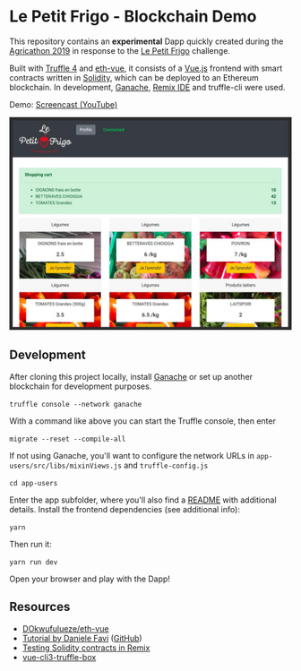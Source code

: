 # Le Petit Frigo - Blockchain Demo

This repository contains an **experimental** Dapp quickly created during the [Agricathon 2019](https://hack.opendata.ch/event/27#top) in response to the [Le Petit Frigo](https://hack.opendata.ch/project/356) challenge.

Built with [Truffle 4](https://github.com/trufflesuite/truffle/releases) and [eth-vue](https://github.com/DOkwufulueze/eth-vue), it consists of a [Vue.js](https://github.com/vuejs) frontend with smart contracts written in [Solidity](https://solidity.readthedocs.io/), which can be deployed to an Ethereum blockchain. In development, [Ganache](https://github.com/trufflesuite/ganache), [Remix IDE](http://remix.ethereum.org) and truffle-cli were used.

Demo: [Screencast (YouTube)](https://youtu.be/ltgPG9JA2Nk)

![](Screenshot_2019-05-17_19-46-24.jpg)

## Development

After cloning this project locally, install [Ganache](https://github.com/trufflesuite/ganache) or set up another blockchain for development purposes.

`truffle console --network ganache`

With a command like above you can start the Truffle console, then enter

`migrate --reset --compile-all`

If not using Ganache, you'll want to configure the network URLs in `app-users/src/libs/mixinViews.js` and `truffle-config.js`

`cd app-users`

Enter the app subfolder, where you'll also find a [README](app-users/README.md) with additional details. Install the frontend dependencies (see additional info):

`yarn`

Then run it:

`yarn run dev`

Open your browser and play with the Dapp!

## Resources

- [DOkwufulueze/eth-vue](https://github.com/DOkwufulueze/eth-vue)
- [Tutorial by Daniele Favi](https://www.danielefavi.com/create-your-blockchain-dapp-with-ethereum-and-vuejs/) ([GitHub](https://github.com/danielefavi/ethereum-vuejs-dapp))
- [Testing Solidity contracts in Remix](https://ambercontracts.wordpress.com/2019/02/13/testing-solidity-contracts-in-remix/)
- [vue-cli3-truffle-box](https://github.com/marcelobbfonseca/vue-cli3-truffle-box)
